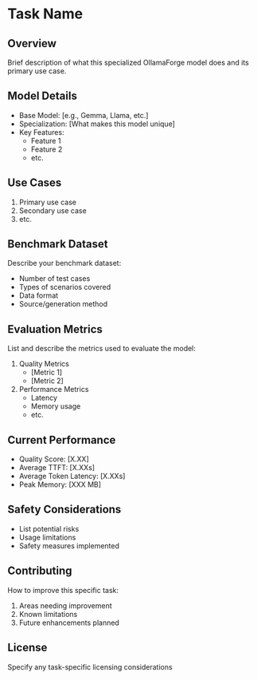 # Task Name

## Overview
Brief description of what this specialized OllamaForge model does and its primary use case.

## Model Details
- Base Model: [e.g., Gemma, Llama, etc.]
- Specialization: [What makes this model unique]
- Key Features:
  - Feature 1
  - Feature 2
  - etc.

## Use Cases
1. Primary use case
2. Secondary use case
3. etc.

## Benchmark Dataset
Describe your benchmark dataset:
- Number of test cases
- Types of scenarios covered
- Data format
- Source/generation method

## Evaluation Metrics
List and describe the metrics used to evaluate the model:
1. Quality Metrics
   - [Metric 1]
   - [Metric 2]
2. Performance Metrics
   - Latency
   - Memory usage
   - etc.

## Current Performance
- Quality Score: [X.XX]
- Average TTFT: [X.XXs]
- Average Token Latency: [X.XXs]
- Peak Memory: [XXX MB]

## Safety Considerations
- List potential risks
- Usage limitations
- Safety measures implemented

## Contributing
How to improve this specific task:
1. Areas needing improvement
2. Known limitations
3. Future enhancements planned

## License
Specify any task-specific licensing considerations 